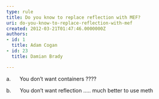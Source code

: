 ```yaml
---
type: rule
title: Do you know to replace reflection with MEF?
uri: do-you-know-to-replace-reflection-with-mef
created: 2012-03-21T01:47:46.0000000Z
authors:
- id: 1
  title: Adam Cogan
- id: 23
  title: Damian Brady

---
```




<span class='intro'> <div><span>a. &#160; &#160; &#160;You don’t want containers ????</span></div>
<div><span>b.&#160;&#160;&#160;&#160;&#160;&#160;You don’t want reflection ….. much better to use meth</span></div> </span>




